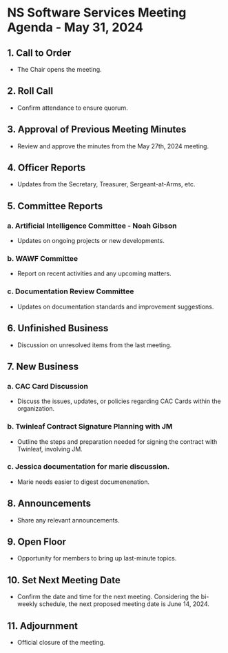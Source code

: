 # NS Software Services Meeting Agenda - May 31, 2024

## 1. Call to Order
- The Chair opens the meeting.

## 2. Roll Call
- Confirm attendance to ensure quorum.

## 3. Approval of Previous Meeting Minutes
- Review and approve the minutes from the May 27th, 2024 meeting.

## 4. Officer Reports
- Updates from the Secretary, Treasurer, Sergeant-at-Arms, etc.

## 5. Committee Reports
### a. Artificial Intelligence Committee - Noah Gibson
- Updates on ongoing projects or new developments.
### b. WAWF Committee
- Report on recent activities and any upcoming matters.
### c. Documentation Review Committee
- Updates on documentation standards and improvement suggestions.

## 6. Unfinished Business
- Discussion on unresolved items from the last meeting.

## 7. New Business
### a. CAC Card Discussion
- Discuss the issues, updates, or policies regarding CAC Cards within the organization.
### b. Twinleaf Contract Signature Planning with JM
- Outline the steps and preparation needed for signing the contract with Twinleaf, involving JM.
### c. Jessica documentation for marie discussion.
- Marie needs easier to digest documenenation.

## 8. Announcements
- Share any relevant announcements.

## 9. Open Floor
- Opportunity for members to bring up last-minute topics.

## 10. Set Next Meeting Date
- Confirm the date and time for the next meeting. Considering the bi-weekly schedule, the next proposed meeting date is June 14, 2024.

## 11. Adjournment
- Official closure of the meeting.

